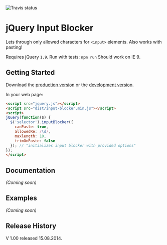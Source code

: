 ![Travis status](https://travis-ci.org/soltys/jquery-input-blocker.svg?branch=master)


# jQuery Input Blocker

Lets through only allowed characters for `<input>` elements. Also works with pasting!

Requires jQuery `1.9`.
Run with tests: `npm run`
Should work on IE 9.

## Getting Started

Download the [production version][min] or the [development version][max].

[min]: https://raw.github.com/Palid/jquery-input-blocker/master/dist/jquery.input-blocker.min.js
[max]: https://raw.github.com/Palid/jquery-input-blocker/master/dist/jquery.input-blocker.js

In your web page:

```html
<script src="jquery.js"></script>
<script src="dist/input-blocker.min.js"></script>
<script>
jQuery(function($) {
  $('selector').inputBlocker({
    canPaste: true,
    allowedRe: /\d/,
    maxlength: 10,
    trimOnPaste: false
  }); // "initializes input blocker with provided options"
});
</script>
```

## Documentation
_(Coming soon)_

## Examples
_(Coming soon)_

## Release History
V 1.00 released 15.08.2014.
